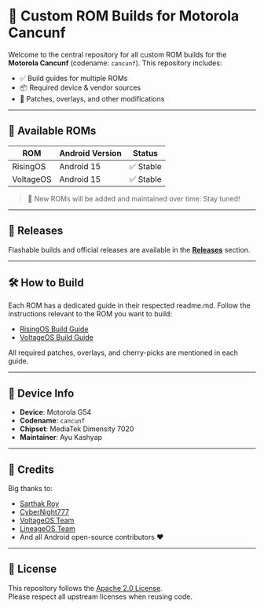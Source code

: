 # 📱 Custom ROM Builds for Motorola Cancunf

Welcome to the central repository for all custom ROM builds for the **Motorola Cancunf** (codename: `cancunf`). This repository includes:

- ✅ Build guides for multiple ROMs  
- 📦 Required device & vendor sources  
- 🔧 Patches, overlays, and other modifications

---

## 📂 Available ROMs

| ROM         | Android Version | Status    |
|-------------|-----------------|-----------|
| RisingOS    | Android 15      | ✅ Stable |
| VoltageOS   | Android 15      | ✅ Stable |

> 🔔 New ROMs will be added and maintained over time. Stay tuned!

---

## 🚀 Releases

Flashable builds and official releases are available in the [**Releases**](https://github.com/DevAyu-Codes/CustomRoms/releases) section.

---

## 🛠 How to Build

Each ROM has a dedicated guide in their respected readme.md. Follow the instructions relevant to the ROM you want to build:

- [RisingOS Build Guide](./RisingBuild.md)
- [VoltageOS Build Guide](./VoltageBuild.md)

All required patches, overlays, and cherry-picks are mentioned in each guide.

---

## 📱 Device Info

- **Device**: Motorola G54  
- **Codename**: `cancunf`  
- **Chipset**: MediaTek Dimensity 7020  
- **Maintainer**: Ayu Kashyap

---

## 🤝 Credits

Big thanks to:
- [Sarthak Roy](https://t.me/sarthakroy2002)
- [CyberNight777](https://t.me/cyberknight777)
- [VoltageOS Team](https://github.com/VoltageOS)
- [LineageOS Team](https://github.com/LineageOS)
- And all Android open-source contributors ❤️

---

## 📜 License

This repository follows the [Apache 2.0 License](http://www.apache.org/licenses/LICENSE-2.0).  
Please respect all upstream licenses when reusing code.

